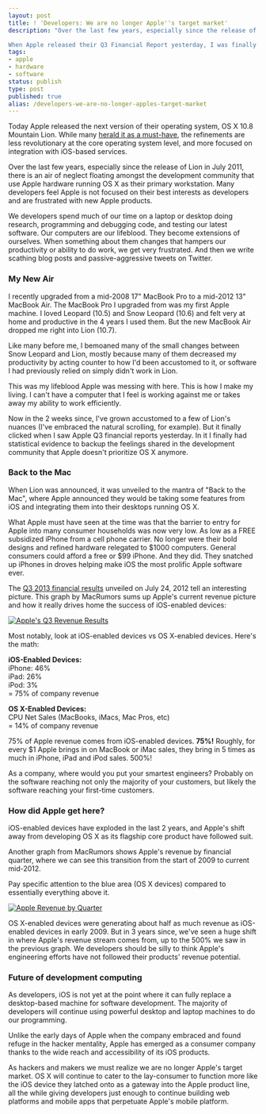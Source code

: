 ```yaml
---
layout: post
title: ! 'Developers: We are no longer Apple''s target market'
description: "Over the last few years, especially since the release of Lion in July 2011, there is an air of neglect floating amongst the development community that use Apple hardware running OS X as their primary workstation. Many developers feel Apple is not focused on their best interests as developers and are frustrated with new Apple products.

When Apple released their Q3 Financial Report yesterday, I was finally able to put statistics to backup the feeling of neglect."
tags:
- apple
- hardware
- software
status: publish
type: post
published: true
alias: /developers-we-are-no-longer-apples-target-market
---
```

Today Apple released the next version of their operating system, OS X 10.8 Mountain Lion. While many [herald it as a must-have](http://www.macrumors.com/2012/07/25/roundup-of-os-x-mountain-lion-reviews-faster-and-smoother-incremental-bargain-at-twice-the-price/), the refinements are less revolutionary at the core operating system level, and more focused on integration with iOS-based services.

Over the last few years, especially since the release of Lion in July 2011, there is an air of neglect floating amongst the development community that use Apple hardware running OS X as their primary workstation. Many developers feel Apple is not focused on their best interests as developers and are frustrated with new Apple products.

We developers spend much of our time on a laptop or desktop doing research, programming and debugging code, and testing our latest software. Our computers are our lifeblood. They become extensions of ourselves. When something about them changes that hampers our productivity or ability to do work, we get very frustrated. And then we write scathing blog posts and passive-aggressive tweets on Twitter.

### My New Air

I recently upgraded from a mid-2008 17" MacBook Pro to a mid-2012 13" MacBook Air. The MacBook Pro I upgraded from was my first Apple machine. I loved Leopard (10.5) and Snow Leopard (10.6) and felt very at home and productive in the 4 years I used them. But the new MacBook Air dropped me right into Lion (10.7).

Like many before me, I bemoaned many of the small changes between Snow Leopard and Lion, mostly because many of them decreased my productivity by acting counter to how I'd been accustomed to it, or software I had previously relied on simply didn't work in Lion.

This was my lifeblood Apple was messing with here. This is how I make my living. I can't have a computer that I feel is working against me or takes away my ability to work efficiently.

Now in the 2 weeks since, I've grown accustomed to a few of Lion's nuances (I've embraced the natural scrolling, for example). But it finally clicked when I saw Apple Q3 financial reports yesterday. In it I finally had statistical evidence to backup the feelings shared in the development community that Apple doesn't prioritize OS X anymore.

### Back to the Mac

When Lion was announced, it was unveiled to the mantra of "Back to the Mac", where Apple announced they would be taking some features from iOS and integrating them into their desktops running OS X.

What Apple must have seen at the time was that the barrier to entry for Apple into many consumer households was now very low. As low as a FREE subsidized iPhone from a cell phone carrier. No longer were their bold designs and refined hardware relegated to $1000 computers. General consumers could afford a free or $99 iPhone. And they did. They snatched up iPhones in droves helping make iOS the most prolific Apple software ever.

The [Q3 2013 financial results](http://www.macrumors.com/2012/07/24/apple-reports-results-for-q3-2012-8-8-billion-profit-on-35-billion-in-revenue/) unveiled on July 24, 2012 tell an interesting picture. This graph by MacRumors sums up Apple's current revenue picture and how it really drives home the success of iOS-enabled devices:

[![](http://cdn.macrumors.com/article-new/2012/07/2q12_revenue.jpg "Apple's Q3 Revenue Results")](http://www.macrumors.com/2012/07/24/apple-reports-results-for-q3-2012-8-8-billion-profit-on-35-billion-in-revenue/)

Most notably, look at iOS-enabled devices vs OS X-enabled devices. Here's the math:

**iOS-Enabled Devices:**  
iPhone: 46%  
iPad: 26%  
iPod: 3%  
= 75% of company revenue

**OS X-Enabled Devices:**  
CPU Net Sales (MacBooks, iMacs, Mac Pros, etc)  
= 14% of company revenue

75% of Apple revenue comes from iOS-enabled devices. **75%!** Roughly, for every $1 Apple brings in on MacBook or iMac sales, they bring in 5 times as much in iPhone, iPad and iPod sales. 500%!

As a company, where would you put your smartest engineers? Probably on the software reaching not only the majority of your customers, but likely the software reaching your first-time customers.

### How did Apple get here?

iOS-enabled devices have exploded in the last 2 years, and Apple's shift away from developing OS X as its flagship core product have followed suit.

Another graph from MacRumors shows Apple's revenue by financial quarter, where we can see this transition from the start of 2009 to current mid-2012.

Pay specific attention to the blue area (OS X devices) compared to essentially everything above it.

[![](http://cdn.macrumors.com/article-new/2012/07/2q12_revenue_history.jpg "Apple Revenue by Quarter")](http://www.macrumors.com/2012/07/24/apple-reports-results-for-q3-2012-8-8-billion-profit-on-35-billion-in-revenue/)

OS X-enabled devices were generating about half as much revenue as iOS-enabled devices in early 2009. But in 3 years since, we've seen a huge shift in where Apple's revenue stream comes from, up to the 500% we saw in the previous graph. We developers should be silly to think Apple's engineering efforts have not followed their products' revenue potential.

### Future of development computing

As developers, iOS is not yet at the point where it can fully replace a desktop-based machine for software development. The majority of developers will continue using powerful desktop and laptop machines to do our programming.

Unlike the early days of Apple when the company embraced and found refuge in the hacker mentality, Apple has emerged as a consumer company thanks to the wide reach and accessibility of its iOS products.

As hackers and makers we must realize we are no longer Apple's target market. OS X will continue to cater to the lay-consumer to function more like the iOS device they latched onto as a gateway into the Apple product line, all the while giving developers just enough to continue building web platforms and mobile apps that perpetuate Apple's mobile platform.
